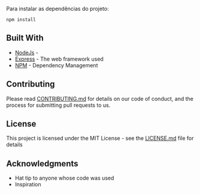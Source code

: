 Para instalar as dependências do projeto:
```
npm install
```

## Built With

* [NodeJs](https://nodejs.org/en/docs/) - 
* [Express](https://expressjs.com/pt-br/starter/installing.html) - The web framework used
* [NPM](https://docs.npmjs.com/) - Dependency Management


## Contributing

Please read [CONTRIBUTING.md](https://github.com/yassuikimura/project-tdd-js/blob/master/CONTRIBUTING.md) for details on our code of conduct, and the process for submitting pull requests to us.


## License

This project is licensed under the MIT License - see the [LICENSE.md](LICENSE.md) file for details

## Acknowledgments

* Hat tip to anyone whose code was used
* Inspiration
